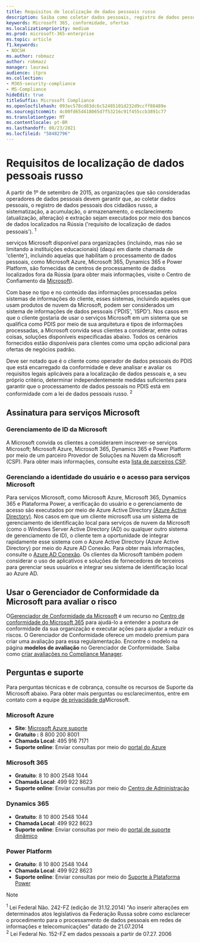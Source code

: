 ```yaml
---
title: Requisitos de localização de dados pessoais russo
description: Saiba como coletar dados pessoais, registro de dados pessoais dos cidadãos russo, sistematização, acumulação, armazenamento, esclarecimento e extração são executados em serviços Microsoft e bancos de dados localizados na Rússia.
keywords: Microsoft 365, conformidade, ofertas
ms.localizationpriority: medium
ms.prod: microsoft-365-enterprise
ms.topic: article
f1.keywords:
- NOCSH
ms.author: robmazz
author: robmazz
manager: laurawi
audience: itpro
ms.collection:
- M365-security-compliance
- MS-Compliance
hideEdit: true
titleSuffix: Microsoft Compliance
ms.openlocfilehash: 093ec578cd83dc6c52485101d232d9ccff88489e
ms.sourcegitcommit: 4c00fd65d418065d7f53216c91f455ccb3891c77
ms.translationtype: MT
ms.contentlocale: pt-BR
ms.lasthandoff: 08/23/2021
ms.locfileid: "58482796"
---
```

# <a name="russian-personal-data-localization-requirements"></a>Requisitos de localização de dados pessoais russo

A partir de 1º de setembro de 2015, as organizações que são consideradas operadores de dados pessoais devem garantir que, ao coletar dados pessoais, o registro de dados pessoais dos cidadãos russo, a sistematização, a acumulação, o armazenamento, o esclarecimento (atualização, alteração) e extração sejam executados por meio dos bancos de dados localizados na Rússia ('requisito de localização de dados pessoais'). <sup>1</sup>

serviços Microsoft disponível para organizações (incluindo, mas não se limitando a instituições educacionais) (daqui em diante chamada de 'cliente'), incluindo aquelas que habilitam o processamento de dados pessoais, como Microsoft Azure, Microsoft 365, Dynamics 365 e Power Platform, são fornecidas de centros de processamento de dados localizados fora da Rússia (para obter mais informações, visite o Centro de Confiamento da [Microsoft](https://www.microsoft.com/trust-center)).

Com base no tipo e no conteúdo das informações processadas pelos sistemas de informações do cliente, esses sistemas, incluindo aqueles que usam produtos de nuvem da Microsoft, podem ser considerados um sistema de informações de dados pessoais ('PDIS', 'ISPD'). Nos casos em que o cliente gostaria de usar o serviços Microsoft em um sistema que se qualifica como PDIS por meio de sua arquitetura e tipos de informações processadas, a Microsoft convida seus clientes a considerar, entre outras coisas, soluções disponíveis especificadas abaixo. Todos os cenários fornecidos estão disponíveis para clientes como uma opção adicional para ofertas de negócios padrão.

Deve ser notado que é o cliente como operador de dados pessoais do PDIS que está encarregado da conformidade e deve analisar e avaliar os requisitos legais aplicáveis para a localização de dados pessoais e, a seu próprio critério, determinar independentemente medidas suficientes para garantir que o processamento de dados pessoais no PDIS está em conformidade com a lei de dados pessoais russo. <sup>2</sup>

## <a name="subscribing-to-microsoft-services"></a>Assinatura para serviços Microsoft

### <a name="microsoft-id-management"></a>Gerenciamento de ID da Microsoft

A Microsoft convida os clientes a considerarem inscrever-se serviços Microsoft; Microsoft Azure, Microsoft 365, Dynamics 365 e Power Platform por meio de um parceiro Provedor de Soluções na Nuvem da Microsoft (CSP). Para obter mais informações, consulte esta [lista de parceiros CSP](https://pinpoint.microsoft.com/search?type=services&campaign=691).

### <a name="managing-user-identity-and-access-for-microsoft-services"></a>Gerenciando a identidade do usuário e o acesso para serviços Microsoft

Para serviços Microsoft, como Microsoft Azure, Microsoft 365, Dynamics 365 e Plataforma Power, a verificação do usuário e o gerenciamento de acesso são executados por meio de Azure Active Directory [(Azure Active Directory)](https://azure.microsoft.com/services/active-directory/). Nos casos em que um cliente microsoft usa um sistema de gerenciamento de identificação local para serviços de nuvem da Microsoft (como o Windows Server Active Directory (AD) ou qualquer outro sistema de gerenciamento de ID), o cliente tem a oportunidade de integrar rapidamente esse sistema com o Azure Active Directory (Azure Active Directory) por meio do Azure AD Conexão. Para obter mais informações, consulte o [Azure AD Conexão](/azure/active-directory/cloud-provisioning/). Os clientes da Microsoft também podem considerar o uso de aplicativos e soluções de fornecedores de terceiros para gerenciar seus usuários e integrar seu sistema de identificação local ao Azure AD.

## <a name="use-microsoft-compliance-manager-to-assess-your-risk"></a>Usar o Gerenciador de Conformidade da Microsoft para avaliar o risco

O[Gerenciador de Conformidade da Microsoft](/microsoft-365/compliance/compliance-manager) é um recurso no [Centro de conformidade do Microsoft 365](/microsoft-365/compliance/microsoft-365-compliance-center) para ajudá-lo a entender a postura de conformidade da sua organização e executar ações para ajudar a reduzir os riscos. O Gerenciador de Conformidade oferece um modelo premium para criar uma avaliação para essa regulamentação. Encontre o modelo na página **modelos de avaliação** no Gerenciador de Conformidade. Saiba como [criar avaliações no Compliance Manager](/microsoft-365/compliance/compliance-manager-assessments).

## <a name="questions-and-support"></a>Perguntas e suporte

Para perguntas técnicas e de cobrança, consulte os recursos de Suporte da Microsoft abaixo. Para obter mais perguntas ou esclarecimentos, entre em contato com a equipe [de privacidade da](https://support.microsoft.com/gp/privacy-page)Microsoft.

### <a name="microsoft-azure"></a>Microsoft Azure

- **Site**: [Microsoft Azure suporte](https://aka.ms/GetAzureSupport)
- **Gratuito :** 8 800 200 8001
- **Chamada Local**: 495 916 7171
- **Suporte online**: Enviar consultas por meio do [portal do Azure](https://portal.azure.com)

### <a name="microsoft-365"></a>Microsoft 365

- **Gratuito**: 8 10 800 2548 1044
- **Chamada Local**: 499 922 8623
- **Suporte online**: Enviar consultas por meio do [Centro de Administração](https://portal.office.com/)

### <a name="dynamics-365"></a>Dynamics 365

- **Gratuito**: 8 10 800 2548 1044
- **Chamada Local**: 499 922 8623
- **Suporte online**: Enviar consultas por meio do [portal de suporte dinâmico](https://dynamics.microsoft.com/support/)

### <a name="power-platform"></a>Power Platform

- **Gratuito**: 8 10 800 2548 1044
- **Chamada Local**: 499 922 8623
- **Suporte online**: Enviar consultas por meio do [Suporte à Plataforma Power](/power-platform/admin/get-help-support)

> [!NOTE]
> <sup>1</sup> Lei Federal Não. 242-FZ (edição de 31.12.2014) "Ao inserir alterações em determinados atos legislativos da Federação Russa sobre como esclarecer o procedimento para o processamento de dados pessoais em redes de informações e telecomunicações" datado de 21.07.2014 <br>
> <sup>2</sup> Lei Federal No. 152-FZ em dados pessoais a partir de 07.27. 2006<br>
